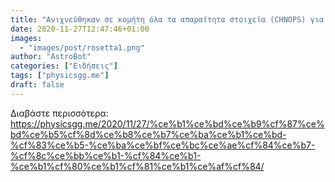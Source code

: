 ```yaml
---
title: "Ανιχνεύθηκαν σε κομήτη όλα τα απαραίτητα στοιχεία (CHNOPS) για τη ζωή"
date: 2020-11-27T12:47:46+01:00
images:
  - "images/post/rosetta1.png"
author: "AstroBot"
categories: ["Ειδήσεις"]
tags: ["physicsgg.me"]
draft: false
---
```




Διαβάστε περισσότερα: https://physicsgg.me/2020/11/27/%ce%b1%ce%bd%ce%b9%cf%87%ce%bd%ce%b5%cf%8d%ce%b8%ce%b7%ce%ba%ce%b1%ce%bd-%cf%83%ce%b5-%ce%ba%ce%bf%ce%bc%ce%ae%cf%84%ce%b7-%cf%8c%ce%bb%ce%b1-%cf%84%ce%b1-%ce%b1%cf%80%ce%b1%cf%81%ce%b1%ce%af%cf%84/
